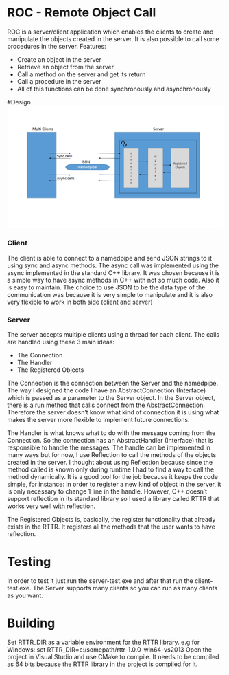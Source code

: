 # ROC - Remote Object Call

ROC is a server/client application which enables the clients to create and manipulate the objects created in the server. It is also possible to call some procedures in the server.
Features:

 - Create an object in the server
 - Retrieve an object from the server
 - Call a method on the server and get its return
 - Call a procedure in the server
 - All of this functions can be done synchronously and asynchronously

#Design
![ROC](https://github.com/alissonmoura/roc_namedpipe/blob/master/doc/roc_design.png)

### Client
The client is able to connect to a namedpipe and send JSON strings to it using sync and async methods.
The async call was implemented using the async implemented in the standard C++ library. It was chosen because it is a simple way to have async methods in C++ with not so much code. Also it is easy to maintain.
The choice to use JSON to be the data type of the communication was because it is very simple to manipulate and it is also very flexible to work in both side (client and server)

### Server
The server accepts multiple clients using a thread for each client. The calls are handled using these 3 main ideas:

 - The Connection
 - The Handler
 - The Registered Objects

The Connection is the connection between the Server and the namedpipe. The way I designed the code I have an AbstractConnection (Interface) which is passed as a parameter to the Server object. In the Server object, there is a run method that calls connect from the AbstractConnection. Therefore the server doesn’t know what kind of connection it is using what makes the server more flexible to implement future connections.

The Handler is what knows what to do with the message coming from the Connection. So the connection has an AbstractHandler (Interface) that is responsible to handle the messages. The handle can be implemented in many ways but for now, I use Reflection to call the methods of the objects created in the server. I thought about using Reflection because since the method called is known only during runtime I had to find a way to call the method dynamically. It is a good tool for the job because it keeps the code simple, for instance: in order to register a new kind of object in the server, it is only necessary to change 1 line in the handle. However, C++ doesn’t support reflection in its standard library so I used a library called RTTR that works very well with reflection.

The Registered Objects is, basically, the register functionality that already exists in the RTTR. It registers all the methods that the user wants to have reflection.


# Testing
In order to test it just run the server-test.exe and after that run the client-test.exe. The Server supports many clients so you can run as many clients as you want.


# Building
Set RTTR_DIR as a variable environment for the RTTR library. e.g for Windows:
set RTTR_DIR=c:/somepath/rttr-1.0.0-win64-vs2013
Open the project in Visual Studio and use CMake to compile.
It needs to be compiled as 64 bits because the RTTR library in the project is compiled for it.
